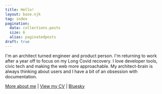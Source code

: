 ```yaml
---
title: Hello!
layout: base.njk
tag: index
pagination:
  data: collections.posts
  size: 6
  alias: paginatedposts
draft: true
---
```


I'm an architect turned engineer and product person. I'm returning to work after a year off to focus on my Long Covid recovery. I love developer tools, civic tech and making the web more approachable. My architect-brain is always thinking about users and I have a bit of an obsession with documentation.

[More about me](/about) | [View my CV]() | [Bluesky](https://bsky.app/profile/jlord.bsky.social)
<!--- [More about my work](/about)
- [CV.pdf]()
- [Bluesky](https://bsky.app/profile/jlord.bsky.social)-->
<!--<small><em>
  <a href="">More about my work</a> | <a href="">CV.pdf</a> | <a href="">Bluesky</a>
</small></em>-->

